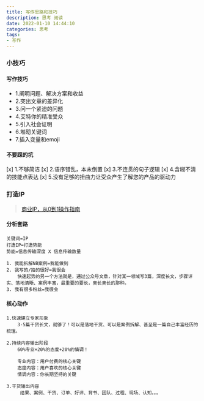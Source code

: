 ```yaml
---
title: 写作思路和技巧
description: 思考 阅读
date: 2022-01-10 14:44:10
categories: 思考
tags: 
- 写作
---
```


### 小技巧
#### 写作技巧
- 1.阐明问题、解决方案和收益
- 2.突出文章的差异化
- 3.问一个紧迫的问题
- 4.艾特你的精准受众
- 5.引入社会证明
- 6.堆砌关键词
- 7.插入变量和emoji

#### 不要踩的坑

[x] 1.不够简洁
[x] 2.语序错乱，本末倒置
[x] 3.不连贯的句子逻辑
[x] 4.含糊不清的技能点表达
[x] 5.没有足够的扭曲力让受众产生了解您的产品的驱动力

### 打造IP
> [商业IP，从0到1操作指南](http://www.woshipm.com/operate/5496711.html)
#### 分析套路
```textmate
关键词=IP
打造IP=打造势能
势能=信息传输深度 X 信息传输数量

1. 我能拆解NB案例=我能做到
2. 我写的/拍的很好=我很会
    快速起势的另一个方法就是，通过公众号文章，针对某一领域写3篇，深度长文，步骤详实、落地清晰、案例丰富，最重要的要长，臭长臭长的那种。
3. 我有很多粉丝=我很会
```

#### 核心动作
```textmate
1.快速建立专家形象
    3-5篇干货长文，就够了！可以是落地干货、可以是案例拆解、甚至是一篇自己丰富经历的梳理。

2.持续内容输出阶段
    60%专业+20%的态度+20%的情调！

    专业内容：用户付费的核心关键
    态度内容：用户喜欢的核心关键
    情调内容：你长期坚持的关键

3.干货输出内容
     结果、案例、干货、订单、好评、背书、团队、过程、现场、认知。。。
```
